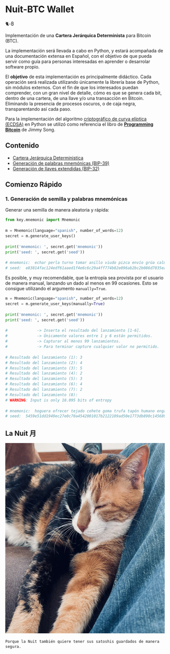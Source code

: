 # Nuit-BTC Wallet
🐈-₿

Implementación de una **Cartera Jerárquica Determinista** para Bitcoin (BTC).

La implementación será llevada a cabo en Python, y estará acompañada de una documentación extensa en Español, con el objetivo de que pueda servir como guía para  personas interesadas en aprender o desarrolar software propio.

El **objetivo** de esta implementación es principalmente didáctico. Cada operación será realizada utilizando únicamente la librería base de Python, sin módulos externos. Con el fin de que los interesados puedan comprender, con un gran nivel de detalle, cómo es que se genera cada bit, dentro de una cartera, de una llave y/o una transacción en Bitcoin. Eliminando la presencia de procesos oscuros, o de caja negra, transparentando así cada paso.

Para la implementación del algoritmo [criptográfico de curva elíptica (ECDSA)](https://github.com/josemariasosa/nuit-btc/blob/master/docs/crypto.md#criptograf%C3%ADa-de-curva-el%C3%ADptica-ecdsa) en Python se utilizó como referencia el libro de [**Programming Bitcoin**](https://github.com/jimmysong/programmingbitcoin) de Jimmy Song.


## Contenido

- [Cartera Jerárquica Deterministica](/docs/hdwallet.md)
- [Generación de palabras mnemónicas (BIP-39)](/docs/mnemonic.md)
- [Generación de llaves extendidas (BIP-32)](/docs/extended_key.md)


## Comienzo Rápido

### 1. Generación de semilla y palabras mnemónicas

Generar una semilla de manera aleatoria y rápida:

```python
from key.mnemonic import Mnemonic

m = Mnemonic(language="spanish", number_of_words=12)
secret = m.generate_user_keys()

print('mnemonic: ', secret.get('mnemonic'))
print('seed: ', secret.get('seed'))

# mnemonic:  echar perla turno tomar anillo viudo pizca envío grúa calma boa cien
# seed:  e83814fac124edf61aaed1f4e6c6c29a4ff774b82e096ab2bc2b086d7035eaee4c23a3a823b193515ba755159a4b60e5c7f0ad36b66a57ae13f8af8c6aebd7ad
```

Es posible, y muy recomendable, que la entropía sea provista por el usuario de manera manual, lanzando un dado al menos en 99 ocasiones. Esto se consigue utilizando el argumento `manually=True`.

```python
m = Mnemonic(language="spanish", number_of_words=12)
secret = m.generate_user_keys(manually=True)

print('mnemonic: ', secret.get('mnemonic'))
print('seed: ', secret.get('seed'))

#             -> Inserta el resultado del lanzamiento [1-6].
#             -> Únicamente valores entre 1 y 6 están permitidos.
#             -> Capturar al menos 99 lanzamientos.
#             -> Para terminar capture cualquier valor no permitido.

# Resultado del lanzamiento (1): 3
# Resultado del lanzamiento (2): 4
# Resultado del lanzamiento (3): 5
# Resultado del lanzamiento (4): 2
# Resultado del lanzamiento (5): 3
# Resultado del lanzamiento (6): 4
# Resultado del lanzamiento (7): 2
# Resultado del lanzamiento (8):
# WARNING: Input is only 18.095 bits of entropy

# mnemonic:  hoguera ofrecer tejado cohete goma trufa tapón humano engaño tira reunir cita
# seed:  5459e51dd1949ec27e0c70a4542001017b2122109ad50e1773db890c145689a99430fa9722e3726b1f1ca6aa37002e8849c24e25d6181c549c2cb2e8e213ad17
```


## La Nuit ⽉

<p align="center">
    <img src="/media/la_nuit.jpg?raw=true" height="600" width="600">
</p>

```
Porque la Nuit también quiere tener sus satoshis guardados de manera segura.
```
